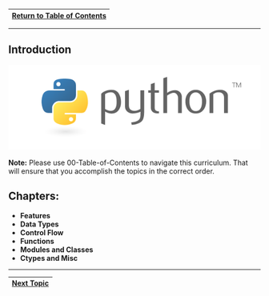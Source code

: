 |[Return to Table of Contents](/00-Table-of-Contents.md)|
|---|

---

## Introduction

![](/assets/python-logo-master-v3-TM.png)

**Note:** Please use 00-Table-of-Contents to navigate this curriculum. That will ensure that you accomplish the topics in the correct order.   

## Chapters:

* **Features**
* **Data Types**
* **Control Flow**
* **Functions**
* **Modules and Classes**
* **Ctypes and Misc**

---

|[Next Topic](/01_python_features/README.md)|
|---|
